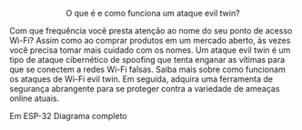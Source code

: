 <p style="text-align: center;">O que é e como funciona um ataque evil twin?</p>


Com que frequência você presta atenção ao nome do seu ponto de acesso Wi-Fi? Assim como ao comprar produtos em um mercado aberto, às vezes você precisa tomar mais cuidado com os nomes. Um ataque evil twin é um tipo de ataque cibernético de spoofing que tenta enganar as vítimas para que se conectem a redes Wi-Fi falsas. Saiba mais sobre como funcionam os ataques de Wi-Fi evil twin. Em seguida, adquira uma ferramenta de segurança abrangente para se proteger contra a variedade de ameaças online atuais.

Em ESP-32
Diagrama completo
